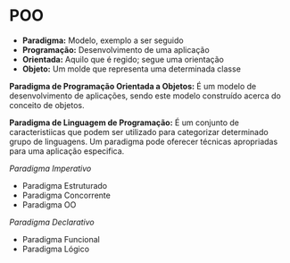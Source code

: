 # POO

- **Paradigma:** Modelo, exemplo a ser seguido
- **Programação:** Desenvolvimento de uma aplicação
- **Orientada:** Aquilo que é regido; segue uma orientação
- **Objeto:** Um molde que representa uma determinada classe

**Paradigma de Programação Orientada a Objetos:** É um modelo de desenvolvimento de aplicações, sendo este modelo construído acerca do conceito de objetos.

**Paradigma de Linguagem de Programação:** É um conjunto de caracteristiicas que podem ser utilizado para categorizar determinado grupo de linguagens. Um paradigma pode oferecer técnicas apropriadas para uma aplicação especifica.

_Paradigma Imperativo_
- Paradigma Estruturado
- Paradigma Concorrente
- Paradigma OO

_Paradigma Declarativo_
- Paradigma Funcional
- Paradigma Lógico


